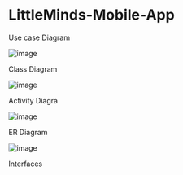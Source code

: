 # LittleMinds-Mobile-App

Use case Diagram

![image](https://user-images.githubusercontent.com/69201980/140888696-a07ef5b5-3d71-4733-bb6f-a2091323cd2e.png)

Class Diagram

![image](https://user-images.githubusercontent.com/69201980/140888760-b9746f48-63fd-4c4f-afab-c4cb3653a3a7.png)

Activity Diagra

![image](https://user-images.githubusercontent.com/69201980/141431931-e87552d0-699d-4a94-9a79-c5ff40fd108f.png)

ER Diagram

![image](https://user-images.githubusercontent.com/69201980/141431992-853f0aa9-7391-4b06-976a-d90c1831aaa8.png)

Interfaces



